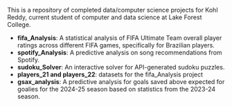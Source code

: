 This is a repository of completed data/computer science projects for Kohl Reddy, current student of computer and data science at Lake Forest College. 
- **fifa_Analysis**: A statistical analysis of FIFA Ultimate Team overall player ratings across different FIFA games, specifically for Brazilian players. 
- **spotify_Analysis**: A predictive analysis on song recommendations from Spotify.
- **sudoku_Solver**: An interactive solver for API-generated sudoku puzzles. 
- **players_21 and players_22**: datasets for the fifa_Analysis project
- **gsax_analysis**: A predictive analysis for goals saved above expected for goalies for the 2024-25 season based on statistics from the 2023-24 season. 
